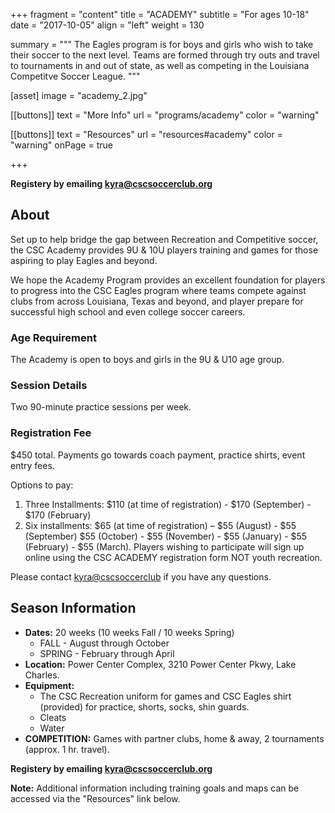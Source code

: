 +++
fragment = "content"
title = "ACADEMY"
subtitle = "For ages 10-18"
date = "2017-10-05"
align = "left"
weight = 130

summary = """
The Eagles program is for boys and girls who wish to take their soccer to the next level. Teams are formed through try outs and travel to tournaments in and out of state, as well as competing in the Louisiana Competitve Soccer League.
"""

[asset]
  image = "academy_2.jpg"

[[buttons]]
  text = "More Info"
  url = "programs/academy"
  color = "warning"

[[buttons]]
  text = "Resources"
  url = "resources#academy"
  color = "warning"
  onPage = true

+++

**Registery by emailing kyra@cscsoccerclub.org**

## About

Set up to help bridge the gap between Recreation and Competitive soccer, the CSC Academy provides 9U & 10U players training and games for those aspiring to play Eagles and beyond.

We hope the Academy Program provides an excellent foundation for players to progress into
the CSC Eagles program where teams compete against clubs from across Louisiana, Texas and
beyond, and player prepare for successful high school and even college soccer careers.

### Age Requirement
The Academy is open to boys and girls in the 9U & U10 age group.

### Session Details

Two 90-minute practice sessions per week.

### Registration Fee
$450 total. Payments go towards coach payment, practice shirts, event entry fees.

Options to pay:

1. Three Installments: $110 (at time of registration) - $170 (September) - $170 (February)
2. Six installments: $65 (at time of registration) – $55 (August) - $55 (September)
$55 (October) - $55 (November) - $55 (January) - $55 (February) - $55 (March).
Players wishing to participate will sign up online using the CSC ACADEMY registration form
NOT youth recreation.

Please contact <kyra@cscsoccerclub> if you have any questions.

## Season Information

- **Dates:** 20 weeks (10 weeks Fall / 10 weeks Spring)
  - FALL - August through October
  - SPRING - February through April
- **Location:** Power Center Complex, 3210 Power Center Pkwy, Lake Charles.
- **Equipment:** 
  - The CSC Recreation uniform for games and CSC Eagles shirt (provided) for practice, shorts, socks, shin guards.
  - Cleats 
  - Water
- **COMPETITION:** Games with partner clubs, home & away, 2 tournaments (approx. 1 hr. travel).

**Registery by emailing kyra@cscsoccerclub.org**

**Note:** Additional information including training goals and maps can be accessed via the "Resources" link below.

